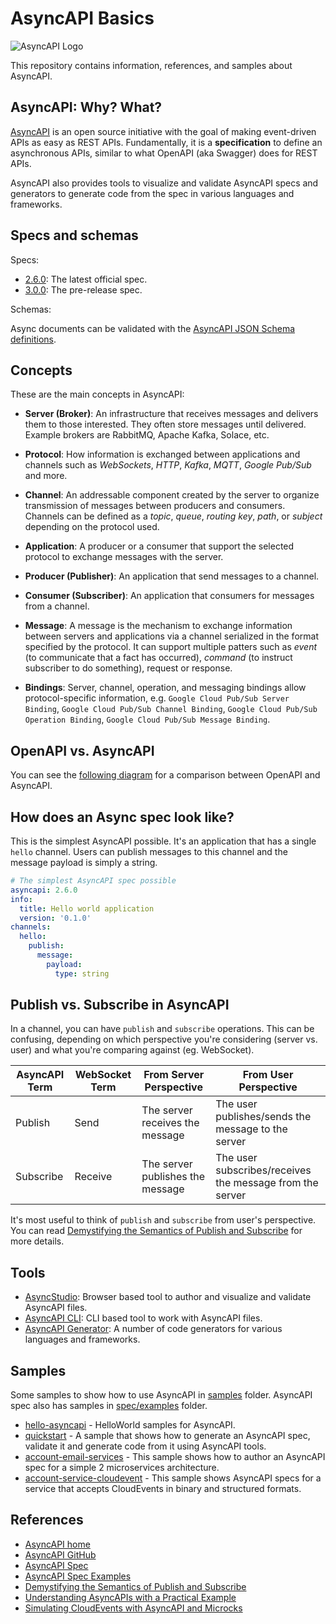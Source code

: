 # AsyncAPI Basics

![AsyncAPI Logo](https://avatars.githubusercontent.com/u/16401334?s=200&v=4)

This repository contains information, references, and samples about AsyncAPI.

## AsyncAPI: Why? What?

[AsyncAPI](https://www.asyncapi.com/) is an open source initiative with the goal
of making event-driven APIs as easy as REST APIs. Fundamentally, it is a
**specification** to define an asynchronous APIs, similar to what OpenAPI (aka
Swagger) does for REST APIs.

AsyncAPI also provides tools to visualize and validate AsyncAPI specs and
generators to generate code from the spec in various languages and frameworks.

## Specs and schemas

Specs:

* [2.6.0](https://www.asyncapi.com/docs/reference/specification/v2.6.0): The
  latest official spec.
* [3.0.0](https://www.asyncapi.com/docs/reference/specification/v3.0.0-next-major-spec.10):
  The pre-release spec.

Schemas:

Async documents can be validated with the [AsyncAPI JSON Schema definitions](https://github.com/asyncapi/spec-json-schemas/tree/master/schemas).

## Concepts

These are the main concepts in AsyncAPI:

* **Server (Broker)**: An infrastructure that receives messages and delivers them
to those interested. They often store messages until delivered. Example brokers
are RabbitMQ, Apache Kafka, Solace, etc.

* **Protocol**: How information is exchanged between applications and channels
  such as *WebSockets*, *HTTP*, *Kafka*, *MQTT*, *Google Pub/Sub* and more.

* **Channel**: An addressable component created by the server to organize
  transmission of messages between producers and consumers. Channels can be
  defined as a *topic*, *queue*, *routing key*, *path*, or *subject* depending
  on the protocol used.

* **Application**: A producer or a consumer that support the selected protocol
  to exchange messages with the server.

* **Producer (Publisher)**: An application that send messages to a channel.

* **Consumer (Subscriber)**: An application that consumers for messages from a
  channel.

* **Message**: A message is the mechanism to exchange information between
  servers and applications via a channel serialized in the format specified by
  the protocol. It can support multiple patters such as *event* (to communicate
  that a fact has occurred), *command* (to instruct subscriber to do something),
  request or response.

* **Bindings**: Server, channel, operation, and messaging bindings allow
  protocol-specific information, e.g. `Google Cloud Pub/Sub Server Binding`,
  `Google Cloud Pub/Sub Channel Binding`, `Google Cloud Pub/Sub Operation
  Binding`, `Google Cloud Pub/Sub Message Binding`.

## OpenAPI vs. AsyncAPI

You can see the [following
diagram](https://www.asyncapi.com/docs/tutorials/getting-started/coming-from-openapi)
for a comparison between OpenAPI and AsyncAPI.

## How does an Async spec look like?

This is the simplest AsyncAPI possible. It's an application that has a single
`hello` channel. Users can publish messages to this channel and the message
payload is simply a string.

```yaml
# The simplest AsyncAPI spec possible
asyncapi: 2.6.0
info:
  title: Hello world application
  version: '0.1.0'
channels:
  hello:
    publish:
      message:
        payload:
          type: string
```

## Publish vs. Subscribe in AsyncAPI

In a channel, you can have `publish` and `subscribe` operations. This can be
confusing, depending on which perspective you're considering (server vs. user)
and what you're comparing against (eg. WebSocket).

| AsyncAPI Term | WebSocket Term | From Server Perspective | From User Perspective |
| --- | --- | --- | --- |
| Publish | Send | The server receives the message | The user publishes/sends the message to the server |
| Subscribe | Receive | The server publishes the message | The user subscribes/receives the message from the server |

It's most useful to think of `publish` and `subscribe` from user's perspective. You can read [Demystifying the Semantics of Publish and
Subscribe](https://www.asyncapi.com/blog/publish-subscribe-semantics) for more
details.

## Tools

* [AsyncStudio](https://studio.asyncapi.com/): Browser based tool to author and
  visualize and validate AsyncAPI files.
* [AsyncAPI CLI](https://github.com/asyncapi/cli): CLI based tool to work with
  AsyncAPI files.
* [AsyncAPI Generator](https://github.com/asyncapi/generator): A number of code
  generators for various languages and frameworks.

## Samples

Some samples to show how to use AsyncAPI in [samples](./samples/) folder.
AsyncAPI spec also has samples in [spec/examples](https://github.com/asyncapi/spec/tree/master/examples) folder.

* [hello-asyncapi](samples/hello-asyncapi) - HelloWorld samples for AsyncAPI.
* [quickstart](samples/quickstart) - A sample that shows how to generate an
  AsyncAPI spec, validate it and generate code from it using AsyncAPI tools.
* [account-email-services](samples/account-email-services/) - This sample shows
  how to author an AsyncAPI spec for a simple 2 microservices architecture.
* [account-service-cloudevent](samples/account-service-cloudevents/) - This
  sample shows AsyncAPI specs for a service that accepts CloudEvents in binary
  and structured formats.

## References

* [AsyncAPI home](https://www.asyncapi.com/)
* [AsyncAPI GitHub](https://github.com/asyncapi)
* [AsyncAPI Spec](https://www.asyncapi.com/docs/reference)
* [AsyncAPI Spec Examples](https://github.com/asyncapi/spec/tree/master/examples)
* [Demystifying the Semantics of Publish and Subscribe](https://www.asyncapi.com/blog/publish-subscribe-semantics)
* [Understanding AsyncAPIs with a Practical Example](https://medium.com/event-driven-utopia/understanding-asyncapis-with-a-practical-example-ee2b4be221d8)
* [Simulating CloudEvents with AsyncAPI and
  Microcks](https://developers.redhat.com/articles/2021/06/02/simulating-cloudevents-asyncapi-and-microcks#)
